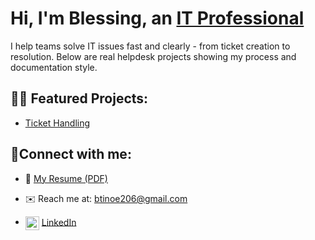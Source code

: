 <h1>Hi, I'm Blessing, an <a href="https://www.linkedin.com/in/blessing-m-b60897341/">IT Professional</a></h1>

I help teams solve IT issues fast and clearly - from ticket creation to resolution.
Below are real helpdesk projects showing my process and documentation style.

<h2>👨‍💻 Featured Projects:</h2>

- [Ticket Handling](https://github.com/Blessing0160/Ticket-Handling)
    
<h2>🤳Connect with me:</h2>

- 📄 [My Resume (PDF)](https://github.com/user-attachments/files/22733985/Blessing_Mwanza_IT_Helpdesk_Resume.pdf)
- ✉️ Reach me at: btinoe206@gmail.com 

- <img align="center" alt="Blessing | LinkedIn" width="22px" src="https://cdn.jsdelivr.net/npm/simple-icons@v3/icons/linkedin.svg"/> <a href="https://www.linkedin.com/in/blessing-m-b60897341/">LinkedIn</a>
